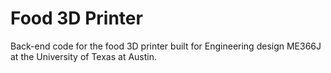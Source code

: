 # Food 3D Printer

Back-end code for the food 3D printer built for Engineering design ME366J at the University of Texas at Austin.
